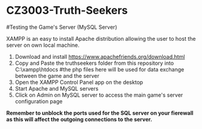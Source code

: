 # CZ3003-Truth-Seekers

#Testing the Game's Server (MySQL Server)

XAMPP is an easy to install Apache distribution allowing the user to host the server on own local machine.

1. Download and install https://www.apachefriends.org/download.html
2. Copy and Paste the truthseekers folder from this repository into C:\xampp\htdocs  #the php files here will be used for data exchange between the game and the server
3. Open the XAMPP Control Panel app on the desktop
4. Start Apache and MySQL servers
5. Click on Admin on MySQL server to access the main game's server configuration page


**Remember to unblock the ports used for the SQL server on your fierewall as this will affect the outgoing connections to the server.**
